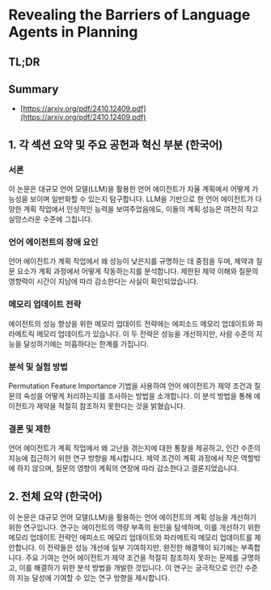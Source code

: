 # Revealing the Barriers of Language Agents in Planning
## TL;DR
## Summary
- [https://arxiv.org/pdf/2410.12409.pdf](https://arxiv.org/pdf/2410.12409.pdf)

## 1. 각 섹션 요약 및 주요 공헌과 혁신 부분 (한국어)

### 서론
이 논문은 대규모 언어 모델(LLM)을 활용한 언어 에이전트가 자율 계획에서 어떻게 가능성을 보이며 일반화할 수 있는지 탐구합니다. LLM을 기반으로 한 언어 에이전트가 다양한 계획 작업에서 인상적인 능력을 보여주었음에도, 이들의 계획 성능은 여전히 작고 실망스러운 수준에 그칩니다.

### 언어 에이전트의 장애 요인
언어 에이전트가 계획 작업에서 왜 성능이 낮은지를 규명하는 데 중점을 두며, 제약과 질문 요소가 계획 과정에서 어떻게 작동하는지를 분석합니다. 제한된 제약 이해와 질문의 영향력이 시간이 지남에 따라 감소한다는 사실이 확인되었습니다. 

### 메모리 업데이트 전략
에이전트의 성능 향상을 위한 메모리 업데이트 전략에는 에피소드 메모리 업데이트와 파라메트릭 메모리 업데이트가 있습니다. 이 두 전략은 성능을 개선하지만, 사람 수준의 지능을 달성하기에는 미흡하다는 한계를 가집니다.

### 분석 및 실험 방법
Permutation Feature Importance 기법을 사용하여 언어 에이전트가 제약 조건과 질문의 속성을 어떻게 처리하는지를 조사하는 방법을 소개합니다. 이 분석 방법을 통해 에이전트가 제약을 적절히 참조하지 못한다는 것을 밝혔습니다.

### 결론 및 제한
언어 에이전트가 계획 작업에서 왜 고난을 겪는지에 대한 통찰을 제공하고, 인간 수준의 지능에 접근하기 위한 연구 방향을 제시합니다. 제약 조건이 계획 과정에서 작은 역할밖에 하지 않으며, 질문의 영향이 계획의 연장에 따라 감소한다고 결론지었습니다.

## 2. 전체 요약 (한국어)

이 논문은 대규모 언어 모델(LLM)을 활용하는 언어 에이전트의 계획 성능을 개선하기 위한 연구입니다. 연구는 에이전트의 역량 부족의 원인을 탐색하며, 이를 개선하기 위한 메모리 업데이트 전략인 에피소드 메모리 업데이트와 파라메트릭 메모리 업데이트를 제안합니다. 이 전략들은 성능 개선에 일부 기여하지만, 완전한 해결책이 되기에는 부족합니다. 주요 기여는 언어 에이전트가 제약 조건을 적절히 참조하지 못하는 문제를 규명하고, 이를 해결하기 위한 분석 방법을 개발한 것입니다. 이 연구는 궁극적으로 인간 수준의 지능 달성에 기여할 수 있는 연구 방향을 제시합니다.